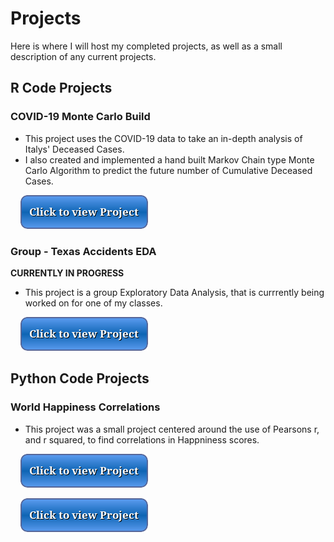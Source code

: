 # Projects
Here is where I will host my completed projects, as well as a small description of any current projects.

## R Code Projects

### COVID-19 Monte Carlo Build

 * This project uses the COVID-19 data to take an in-depth analysis of Italys' Deceased Cases.
 * I also created and implemented a hand built Markov Chain type Monte Carlo Algorithm to predict the future number of Cumulative Deceased Cases.

&nbsp; &nbsp; [![button](button.png)](covid.html)

### Group - Texas Accidents EDA
**CURRENTLY IN PROGRESS**

  * This project is a group Exploratory Data Analysis, that is currrently being worked on for one of my classes.

&nbsp; &nbsp; [![button](button.png)](/accidents.html) 

## Python Code Projects

### World Happiness Correlations

  * This project was a small project centered around the use of Pearsons r, and r squared, to find correlations in Happniness scores.

&nbsp; &nbsp; [![button](button.png)](happiness.html)

&nbsp; &nbsp; [![button](button.png)](/storage/happiness.md)



